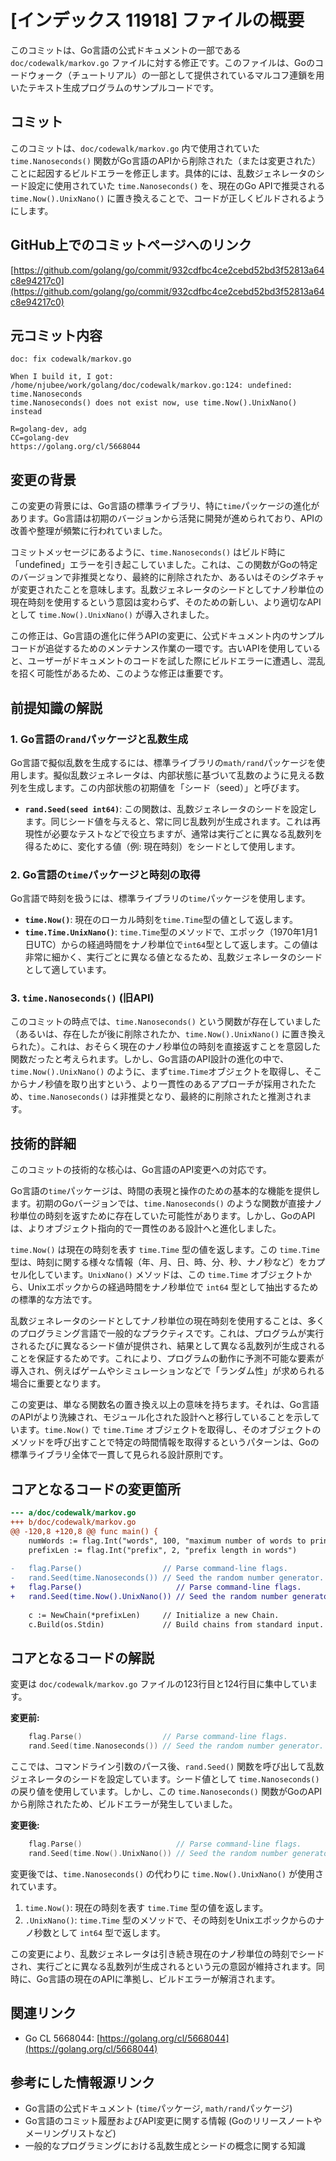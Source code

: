 # [インデックス 11918] ファイルの概要

このコミットは、Go言語の公式ドキュメントの一部である `doc/codewalk/markov.go` ファイルに対する修正です。このファイルは、Goのコードウォーク（チュートリアル）の一部として提供されているマルコフ連鎖を用いたテキスト生成プログラムのサンプルコードです。

## コミット

このコミットは、`doc/codewalk/markov.go` 内で使用されていた `time.Nanoseconds()` 関数がGo言語のAPIから削除された（または変更された）ことに起因するビルドエラーを修正します。具体的には、乱数ジェネレータのシード設定に使用されていた `time.Nanoseconds()` を、現在のGo APIで推奨される `time.Now().UnixNano()` に置き換えることで、コードが正しくビルドされるようにします。

## GitHub上でのコミットページへのリンク

[https://github.com/golang/go/commit/932cdfbc4ce2cebd52bd3f52813a64c8e94217c0](https://github.com/golang/go/commit/932cdfbc4ce2cebd52bd3f52813a64c8e94217c0)

## 元コミット内容

```
doc: fix codewalk/markov.go

When I build it, I got:
/home/njubee/work/golang/doc/codewalk/markov.go:124: undefined: time.Nanoseconds
time.Nanoseconds() does not exist now, use time.Now().UnixNano() instead

R=golang-dev, adg
CC=golang-dev
https://golang.org/cl/5668044
```

## 変更の背景

この変更の背景には、Go言語の標準ライブラリ、特に`time`パッケージの進化があります。Go言語は初期のバージョンから活発に開発が進められており、APIの改善や整理が頻繁に行われていました。

コミットメッセージにあるように、`time.Nanoseconds()` はビルド時に「undefined」エラーを引き起こしていました。これは、この関数がGoの特定のバージョンで非推奨となり、最終的に削除されたか、あるいはそのシグネチャが変更されたことを意味します。乱数ジェネレータのシードとしてナノ秒単位の現在時刻を使用するという意図は変わらず、そのための新しい、より適切なAPIとして `time.Now().UnixNano()` が導入されました。

この修正は、Go言語の進化に伴うAPIの変更に、公式ドキュメント内のサンプルコードが追従するためのメンテナンス作業の一環です。古いAPIを使用していると、ユーザーがドキュメントのコードを試した際にビルドエラーに遭遇し、混乱を招く可能性があるため、このような修正は重要です。

## 前提知識の解説

### 1. Go言語の`rand`パッケージと乱数生成

Go言語で擬似乱数を生成するには、標準ライブラリの`math/rand`パッケージを使用します。擬似乱数ジェネレータは、内部状態に基づいて乱数のように見える数列を生成します。この内部状態の初期値を「シード（seed）」と呼びます。

*   **`rand.Seed(seed int64)`**: この関数は、乱数ジェネレータのシードを設定します。同じシード値を与えると、常に同じ乱数列が生成されます。これは再現性が必要なテストなどで役立ちますが、通常は実行ごとに異なる乱数列を得るために、変化する値（例: 現在時刻）をシードとして使用します。

### 2. Go言語の`time`パッケージと時刻の取得

Go言語で時刻を扱うには、標準ライブラリの`time`パッケージを使用します。

*   **`time.Now()`**: 現在のローカル時刻を`time.Time`型の値として返します。
*   **`time.Time.UnixNano()`**: `time.Time`型のメソッドで、エポック（1970年1月1日UTC）からの経過時間をナノ秒単位で`int64`型として返します。この値は非常に細かく、実行ごとに異なる値となるため、乱数ジェネレータのシードとして適しています。

### 3. `time.Nanoseconds()` (旧API)

このコミットの時点では、`time.Nanoseconds()` という関数が存在していました（あるいは、存在したが後に削除されたか、`time.Now().UnixNano()` に置き換えられた）。これは、おそらく現在のナノ秒単位の時刻を直接返すことを意図した関数だったと考えられます。しかし、Go言語のAPI設計の進化の中で、`time.Now().UnixNano()` のように、まず`time.Time`オブジェクトを取得し、そこからナノ秒値を取り出すという、より一貫性のあるアプローチが採用されたため、`time.Nanoseconds()` は非推奨となり、最終的に削除されたと推測されます。

## 技術的詳細

このコミットの技術的な核心は、Go言語のAPI変更への対応です。

Go言語の`time`パッケージは、時間の表現と操作のための基本的な機能を提供します。初期のGoバージョンでは、`time.Nanoseconds()` のような関数が直接ナノ秒単位の時刻を返すために存在していた可能性があります。しかし、GoのAPIは、よりオブジェクト指向的で一貫性のある設計へと進化しました。

`time.Now()` は現在の時刻を表す `time.Time` 型の値を返します。この `time.Time` 型は、時刻に関する様々な情報（年、月、日、時、分、秒、ナノ秒など）をカプセル化しています。`UnixNano()` メソッドは、この `time.Time` オブジェクトから、Unixエポックからの経過時間をナノ秒単位で `int64` 型として抽出するための標準的な方法です。

乱数ジェネレータのシードとしてナノ秒単位の現在時刻を使用することは、多くのプログラミング言語で一般的なプラクティスです。これは、プログラムが実行されるたびに異なるシード値が提供され、結果として異なる乱数列が生成されることを保証するためです。これにより、プログラムの動作に予測不可能な要素が導入され、例えばゲームやシミュレーションなどで「ランダム性」が求められる場合に重要となります。

この変更は、単なる関数名の置き換え以上の意味を持ちます。それは、Go言語のAPIがより洗練され、モジュール化された設計へと移行していることを示しています。`time.Now()` で `time.Time` オブジェクトを取得し、そのオブジェクトのメソッドを呼び出すことで特定の時間情報を取得するというパターンは、Goの標準ライブラリ全体で一貫して見られる設計原則です。

## コアとなるコードの変更箇所

```diff
--- a/doc/codewalk/markov.go
+++ b/doc/codewalk/markov.go
@@ -120,8 +120,8 @@ func main() {
 	numWords := flag.Int("words", 100, "maximum number of words to print")
 	prefixLen := flag.Int("prefix", 2, "prefix length in words")
 
-	flag.Parse()                  // Parse command-line flags.
-	rand.Seed(time.Nanoseconds()) // Seed the random number generator.
+	flag.Parse()                     // Parse command-line flags.
+	rand.Seed(time.Now().UnixNano()) // Seed the random number generator.
 
 	c := NewChain(*prefixLen)     // Initialize a new Chain.
 	c.Build(os.Stdin)             // Build chains from standard input.
```

## コアとなるコードの解説

変更は `doc/codewalk/markov.go` ファイルの123行目と124行目に集中しています。

**変更前:**

```go
	flag.Parse()                  // Parse command-line flags.
	rand.Seed(time.Nanoseconds()) // Seed the random number generator.
```

ここでは、コマンドライン引数のパース後、`rand.Seed()` 関数を呼び出して乱数ジェネレータのシードを設定しています。シード値として `time.Nanoseconds()` の戻り値を使用しています。しかし、この `time.Nanoseconds()` 関数がGoのAPIから削除されたため、ビルドエラーが発生していました。

**変更後:**

```go
	flag.Parse()                     // Parse command-line flags.
	rand.Seed(time.Now().UnixNano()) // Seed the random number generator.
```

変更後では、`time.Nanoseconds()` の代わりに `time.Now().UnixNano()` が使用されています。

1.  `time.Now()`: 現在の時刻を表す `time.Time` 型の値を返します。
2.  `.UnixNano()`: `time.Time` 型のメソッドで、その時刻をUnixエポックからのナノ秒数として `int64` 型で返します。

この変更により、乱数ジェネレータは引き続き現在のナノ秒単位の時刻でシードされ、実行ごとに異なる乱数列が生成されるという元の意図が維持されます。同時に、Go言語の現在のAPIに準拠し、ビルドエラーが解消されます。

## 関連リンク

*   Go CL 5668044: [https://golang.org/cl/5668044](https://golang.org/cl/5668044)

## 参考にした情報源リンク

*   Go言語の公式ドキュメント (`time`パッケージ, `math/rand`パッケージ)
*   Go言語のコミット履歴およびAPI変更に関する情報 (Goのリリースノートやメーリングリストなど)
*   一般的なプログラミングにおける乱数生成とシードの概念に関する知識
